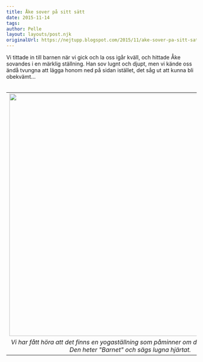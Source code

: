 ```yaml
---
title: Åke sover på sitt sätt
date: 2015-11-14
tags:
author: Pelle
layout: layouts/post.njk 	
originalUrl: https://nejtupp.blogspot.com/2015/11/ake-sover-pa-sitt-satt.html
---
```


<div class="separator" style="clear: both; text-align: left;">Vi tittade in till barnen när vi gick och la oss igår kväll, och hittade Åke sovandes i en märklig ställning. Han sov lugnt och djupt, men vi kände oss ändå tvungna att lägga honom ned på sidan istället, det såg ut att kunna bli obekvämt...</div><div class="separator" style="clear: both; text-align: left;"><br></div><table align="center" cellpadding="0" cellspacing="0" class="tr-caption-container" style="margin-left: auto; margin-right: auto; text-align: center;"><tbody><tr><td style="text-align: center;"><img src="../../../../img/IMG_2650.JPG" width="640"></td></tr><tr><td class="tr-caption" style="text-align: center;"><i>Vi har fått höra att det finns en yogaställning som påminner om den här ställningen. <br>Den heter "Barnet" och sägs lugna hjärtat.</i></td></tr></tbody></table><br>
